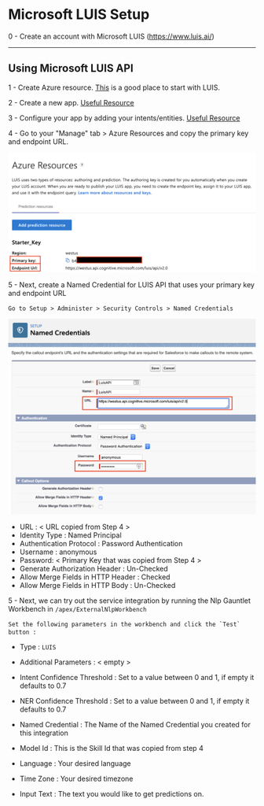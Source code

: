 # Microsoft LUIS Setup

0 - Create an account with Microsoft LUIS (https://www.luis.ai/)

---

## Using Microsoft LUIS API

1 - Create Azure resource. [This](https://docs.microsoft.com/en-us/azure/cognitive-services/luis/luis-get-started-create-app#sign-in-to-luis-portal) is a good place to start with LUIS.

2 - Create a new app. [Useful Resource](https://docs.microsoft.com/en-us/azure/cognitive-services/luis/luis-get-started-create-app#create-a-new-app)

3 - Configure your app by adding your intents/entities. [Useful Resource](https://docs.microsoft.com/en-us/azure/cognitive-services/luis/luis-get-started-create-app#intents-and-entities)

4 - Go to your "Manage" tab > Azure Resources and copy the primary key and endpoint URL.

![LUIS Setup](/docs/guides/images/luis/luis1.png?raw=true)

5 - Next, create a Named Credential for LUIS API that uses your primary key and endpoint URL

    Go to Setup > Administer > Security Controls > Named Credentials

![Watson Assistant Setup](/docs/guides/images/luis/luis2.png?raw=true)

- URL : < URL copied from Step 4 >
- Identity Type : Named Principal
- Authentication Protocol : Password Authentication
- Username : anonymous
- Password: < Primary Key that was copied from Step 4 >
- Generate Authorization Header : Un-Checked
- Allow Merge Fields in HTTP Header : Checked
- Allow Merge Fields in HTTP Body : Un-Checked

5 - Next, we can try out the service integration by running the Nlp Gauntlet Workbench in `/apex/ExternalNlpWorkbench`

    Set the following parameters in the workbench and click the `Test` button :

- Type :  `LUIS`
- Additional Parameters : < empty >
- Intent Confidence Threshold : Set to a value between 0 and 1, if empty it defaults to 0.7
- NER Confidence Threshold : Set to a value between 0 and 1, if empty it defaults to 0.7

- Named Credential : The Name of the Named Credential you created for this integration
- Model Id : This is the Skill Id that was copied from step 4

- Language : Your desired language
- Time Zone : Your desired timezone
- Input Text : The text you would like to get predictions on. 